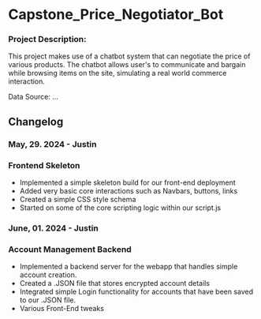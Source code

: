 # Capstone_Price_Negotiator_Bot

### Project Description: 
This project makes use of a chatbot system that can negotiate the price of various products. The chatbot
allows user's to communicate and bargain while browsing items on the site, simulating a real world commerce interaction.

Data Source: ... 
 
## Changelog
### May, 29. 2024 - Justin
### Frontend Skeleton
+ Implemented a simple skeleton build for our front-end deployment
+ Added very basic core interactions such as Navbars, buttons, links
+ Created a simple CSS style schema
+ Started on some of the core scripting logic within our script.js

### June, 01. 2024 - Justin
### Account Management Backend
+ Implemented a backend server for the webapp that handles simple account creation.
+ Created a .JSON file that stores encrypted account details
+ Integrated simple Login functionality for accounts that have been saved to our .JSON file.
+ Various Front-End tweaks
